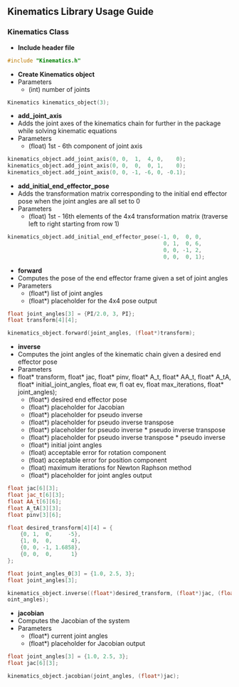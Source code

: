 ## Kinematics Library Usage Guide

### Kinematics Class
- **Include header file**
```c++
#include "Kinematics.h"
```

- **Create Kinematics object**
- Parameters
  - (int) number of joints
```c++
Kinematics kinematics_object(3);
```

- **add_joint_axis**
- Adds the joint axes of the kinematics chain for further in the package while solving kinematic equations
- Parameters
  - (float) 1st - 6th component of joint axis
```c++
kinematics_object.add_joint_axis(0, 0,  1,  4, 0,    0);
kinematics_object.add_joint_axis(0, 0,  0,  0, 1,    0);
kinematics_object.add_joint_axis(0, 0, -1, -6, 0, -0.1);
```

- **add_initial_end_effector_pose**
- Adds the transformation matrix corresponding to the initial end effector pose when the joint angles are all set to 0
- Parameters
  - (float) 1st - 16th elements of the 4x4 transformation matrix (traverse left to right starting from row 1)
```c++
kinematics_object.add_initial_end_effector_pose(-1, 0,  0, 0,
                                                 0, 1,  0, 6,
                                                 0, 0, -1, 2,
                                                 0, 0,  0, 1);
```

- **forward**
- Computes the pose of the end effector frame given a set of joint angles
- Parameters
  - (float*) list of joint angles
  - (float*) placeholder for the 4x4 pose output
```c++
float joint_angles[3] = {PI/2.0, 3, PI};
float transform[4][4];

kinematics_object.forward(joint_angles, (float*)transform);
```

- **inverse**
- Computes the joint angles of the kinematic chain given a desired end effector pose
- Parameters
- float* transform, float* jac, float* pinv, float* A_t, float* AA_t, float* A_tA, float* initial_joint_angles, float ew, fl
oat ev, float max_iterations, float* joint_angles);
  - (float*) desired end effector pose
  - (float*) placeholder for Jacobian
  - (float*) placeholder for pseudo inverse
  - (float*) placeholder for pseudo inverse transpose
  - (float*) placeholder for pseudo inverse * pseudo inverse transpose
  - (float*) placeholder for pseudo inverse transpose * pseudo inverse
  - (float*) initial joint angles
  - (float) acceptable error for rotation component
  - (float) acceptable error for position component
  - (float) maximum iterations for Newton Raphson method
  - (float*) placeholder for joint angles output
```c++
float jac[6][3];
float jac_t[6][3];
float AA_t[6][6];
float A_tA[3][3];
float pinv[3][6];

float desired_transform[4][4] = {
    {0, 1,  0,     -5},
    {1, 0,  0,      4},
    {0, 0, -1, 1.6858},
    {0, 0,  0,      1}
};

float joint_angles_0[3] = {1.0, 2.5, 3};
float joint_angles[3];

kinematics_object.inverse((float*)desired_transform, (float*)jac, (float*)pinv, (float*)jac_t, (float*)AA_t, (float*)A_tA, joint_angles_0, 0.01, 0.001, 20, j
oint_angles);
```
- **jacobian**
- Computes the Jacobian of the system
- Parameters
  - (float*) current joint angles
  - (float*) placeholder for Jacobian output
```c++
float joint_angles[3] = {1.0, 2.5, 3};
float jac[6][3];

kinematics_object.jacobian(joint_angles, (float*)jac);
